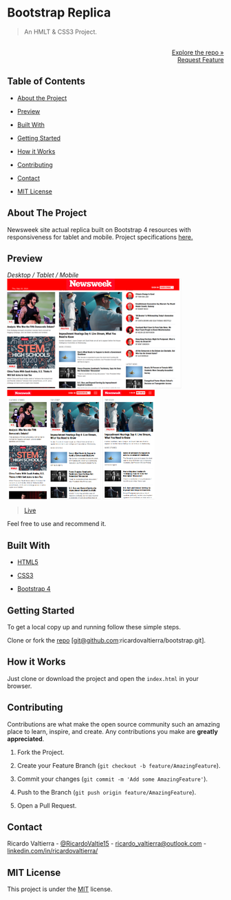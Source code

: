 # Bootstrap Replica

> An HMLT & CSS3 Project.

<p align="right">
  <br>
  <a href="https://github.com/ricardovaltierra/bootstrap">Explore the repo »</a>
  <br>
  <a href="https://github.com/ricardovaltierra/bootstrap/issues">Request Feature</a>
</p>

## Table of Contents

* [About the Project](#about-the-project)

* [Preview](#preview)

* [Built With](#built-with)

* [Getting Started](#getting-started)

* [How it Works](#how-it-works)

* [Contributing](#contributing)

* [Contact](#contact)

* [MIT License](#mit-license)

## About The Project

Newsweek site actual replica built on Bootstrap 4 resources with responsiveness for tablet and mobile. Project specifications [here.](https://www.theodinproject.com/courses/html-and-css/lessons/using-bootstrap?ref=lnav)

## Preview

*Desktop / Tablet / Mobile*
<br>
<img src="assets/img/screenshot/1.png" alt="Page desktop" height="255" /> <img src="assets/img/screenshot/2.png" alt="Page tablet" height="255" /> <img src="assets/img/screenshot/3.png" alt="Page mobile" height="255" />

> [Live](https://newsweek-responsive.netlify.app/)

Feel free to use and recommend it.

## Built With

* [HTML5](https://developer.mozilla.org/en-US/docs/Web/Guide/HTML/HTML5)

* [CSS3](https://developer.mozilla.org/en-US/docs/Archive/CSS3)

* [Bootstrap 4](https://getbootstrap.com/)

## Getting Started

To get a local copy up and running follow these simple steps.

Clone or fork the <a href="https://github.com/ricardovaltierra/bootstrap/">repo</a> [git@github.com:ricardovaltierra/bootstrap.git].

## How it Works

Just clone or download the project and open the `index.html` in your browser.

## Contributing

Contributions are what make the open source community such an amazing place to learn, inspire, and create. Any contributions you make are **greatly appreciated**.

1. Fork the Project.

2. Create your Feature Branch (`git checkout -b feature/AmazingFeature`).

3. Commit your changes (`git commit -m 'Add some AmazingFeature'`).

4. Push to the Branch (`git push origin feature/AmazingFeature`).

5. Open a Pull Request.

## Contact

Ricardo Valtierra - [@RicardoValtie15](https://twitter.com/RicardoValtie15) - ricardo_valtierra@outlook.com  - [linkedin.com/in/ricardovaltierra/](https://www.linkedin.com/in/ricardovaltierra/)

## MIT License

This project is under the [MIT](LICENSE) license.
